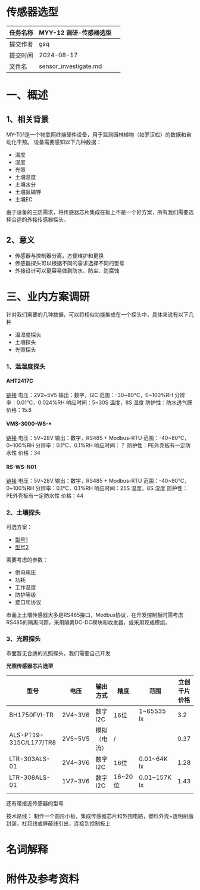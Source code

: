 # 传感器选型

| 任务名称 | MYY-12 调研-传感器选型       |     |
|------|-----------------------|-----|
| 提交作者 | gsq                   |     |
| 提交时间 | 2024-08-17            |     |
| 文件名  | sensor_investigate.md |     |

# 一、概述

## 1、相关背景

MY-T01是一个物联网终端硬件设备，用于监测园林植物（如罗汉松）的数据和自动化干预。
设备需要感知以下几种数据：

- 温度
- 湿度
- 光照
- 土壤温度
- 土壤水分
- 土壤氮磷钾
- 土壤EC

由于设备的三防需求，将传感器芯片集成在板上不是一个好方案，所有我们需要选择合适的外接传感器探头。

## 2、意义

- 传感器与控制器分离，方便维护和更换
- 传感器探头可以根据不同的需求选择不同的型号
- 外接设计可以更容易做到防水、防尘、防腐蚀

# 三、业内方案调研

针对我们需要的几种数据，可以将相似功能集成在一个探头中，具体来说有以下几种

- 温湿度探头
- 土壤探头
- 光照探头

### 1、温湿度探头

#### AHT2417C

[链接](https://item.taobao.com/item.htm?spm=a21n57.1.item.26.464a66aeXHpFxR&priceTId=2147826917237237103427300e994e&utparam=%7B%22aplus_abtest%22:%22552a1e85f7e36122e26cea1b60818701%22%7D&id=712622792060&ns=1&abbucket=8&skuId=4989875820559&pisk=fiIotoYWlIG6XOMLZix7JNXOCR4AibtBP6np9HdUuIRj2eRLP6Yh9sTF23BRiB5OtpIRvMbjxO6C28tLF36WAHPT6lIhFTtCPtkd-gmq0p6q4b-EZT-SUHPT6k0x3UNJYwU4DK9DuI9HLDJPTn-2dLxeLL-UnIJHC2lPTHyc3I9HT2urYol2LdvrCJlpsw7c07SqDJE5Vb3XFUANnPZ3Y2pI6BBroDnCmZ2v1TuIYDSDEUj3aS1dwH7PesYOr5mk5T71Od5raWACmtSP7srxqHXV7MxV0SkvaN6cx3Izpu-N5sjH7h4LFUWho6tR0Juy_aCJJgTmg8AC2_jHPGPtcQ7ccMxRk7m9Oe7AVFs8g0xN5TKR81PxyQ7MLgytuV-n8D94piuIRUJXnCiGAJhJ0evoW-2m5xYyhLwTn-0IeUJXnCe0nVgpzK97B)
电压：2V2~5V5
输出：数字，I2C
范围：-30~80°C，0~100%RH
分辨率：0.01°C，0.024%RH
响应时间：5~30S 温度，8S 湿度
防护性：防水透气膜
价格：15.8

#### VMS-3000-WS-*

[链接](https://detail.tmall.com/item.htm?spm=a21n57.1.item.8.464a66aeXHpFxR&priceTId=2147826917237237103427300e994e&utparam=%7B%22aplus_abtest%22:%22bbd57346156ed80d191b280e9b6d5408%22%7D&id=683507032556&ns=1&abbucket=8&xxc=taobaoSearch&skuId=4892042313829&pisk=fC5jtuaUWGCr8OQWjKUyFEqbKkO6BiNEcVTO-NhqWIdvXT_hfnzgnIWWfgIWDjz0ndK1mIpG3h-2fC_GAzrUTW7coCAYYkPEmWw9GBDxBnnw20LDnuzr4W7coh0jXyW8TA1KSU59WGpveULe2EKt6hUWee896jptMYnJqFd9XGpAyYL2kqnvDEd-aUMH5StflzeCrW2o52SeVfhI-ZpYiaDZOXMDkKKpekhZ_PYXhHQvVk_IZ-v1cK1zGDYfew_ylGVniIp1BsRRMuF9wwXPDUsTAAtRdsf6LsZIKnCDjg9FhkGfAiYO5FIbt2tRGN1WnTuEOa9CwsRcFkGevTbO1LQ0AvYPBw5VCiro6nWCyg9Fa0le99j51pdd4tGeAkCmC49n1UtUPzMiQGUfe3qbtvcMHUYXyzaScGvvrUTuPzMiIKLklH47PmsG.)
电压：5V~28V
输出：数字，RS485 + Modbus-RTU
范围：-40~80°C，0~100%RH
分辨率：0.1°C，0.1%RH
响应时间：？
防护性：PE外壳板有一定防水性
价格：34

#### RS-WS-N01

[链接](https://detail.tmall.com/item.htm?spm=a21n57.1.item.8.464a66aeXHpFxR&priceTId=2147826917237237103427300e994e&utparam=%7B%22aplus_abtest%22:%22bbd57346156ed80d191b280e9b6d5408%22%7D&id=683507032556&ns=1&abbucket=8&xxc=taobaoSearch&skuId=4892042313829&pisk=fC5jtuaUWGCr8OQWjKUyFEqbKkO6BiNEcVTO-NhqWIdvXT_hfnzgnIWWfgIWDjz0ndK1mIpG3h-2fC_GAzrUTW7coCAYYkPEmWw9GBDxBnnw20LDnuzr4W7coh0jXyW8TA1KSU59WGpveULe2EKt6hUWee896jptMYnJqFd9XGpAyYL2kqnvDEd-aUMH5StflzeCrW2o52SeVfhI-ZpYiaDZOXMDkKKpekhZ_PYXhHQvVk_IZ-v1cK1zGDYfew_ylGVniIp1BsRRMuF9wwXPDUsTAAtRdsf6LsZIKnCDjg9FhkGfAiYO5FIbt2tRGN1WnTuEOa9CwsRcFkGevTbO1LQ0AvYPBw5VCiro6nWCyg9Fa0le99j51pdd4tGeAkCmC49n1UtUPzMiQGUfe3qbtvcMHUYXyzaScGvvrUTuPzMiIKLklH47PmsG.)
电压：5V~28V
输出：数字，RS485 + Modbus-RTU
范围：-40~80°C，0~100%RH
分辨率：0.1°C，0.1%RH
响应时间：25S 温度，8S 湿度
防护性：PE外壳板有一定防水性
价格：44

### 2、土壤探头

可选方案：

- [型号1](https://item.taobao.com/item.htm?spm=a21n57.1.item.8.bc69632dgiDJxF&priceTId=2147818d17238187223005978eae4a&utparam=%7B%22aplus_abtest%22:%22cc3c81d00129dd77af619455442f7fb7%22%7D&id=565434368878&ns=1&abbucket=8&skuId=4625218304956)
- [型号2](https://detail.tmall.com/item.htm?spm=a21n57.1.item.2.bc69632dgiDJxF&priceTId=2147818d17238187223005978eae4a&utparam=%7B%22aplus_abtest%22:%226145fe332c1bf8c5ccdd344157108216%22%7D&id=641146249229&ns=1&abbucket=8&xxc=taobaoSearch&skuId=4784477903795&pisk=fNunTpZQfR6jUffJKV4B2mcxGIxTFya4zeD8e8hzUW2_LwhzezDoEY2L4paKrAcrnBNJd4CIfxhVJ2KQya4QPzJvHELAOXa7zeGN20XQ_SPvyaPFzphUy69vHELkY1zkKKnJ7363s72aT7SU4C4awSFUzuPE_CVzw9SP8Ylws7waT8PPY18ag7sUTAGRe-mrjVJE7NdJRm7VNor33fxjeYgwU5sIFRYkPVmM-8GFVa7rSWqnrpJsevUrYXHgDDvc-oGEcYNqL9JuFVcZ8mkwWw4o_muu7VJN6Jojs44K8QLUumMirozD2BZEZcD7JVRPY-oKpu3QjOR3F2Hnrkg2HNwEjVguJcphk8ZrX2ZjJd73umGLJ0k2BMeEm7SzXGS4rg77_Q3NVgZU152fo4ORpPrutidMsi1gY5NBMCAGV6EU152vsCjf2kP_OIC..)

需要考虑的参数：

- 供电电压
- 功耗
- 工作温度
- 防护等级
- 接口和协议

市面上土壤传感器大多是RS485接口，Modbus协议，在开发控制板时需考虑RS485的隔离问题，采用隔离DC-DC模块和收发器，或采用现成模组。

### 3、光照探头

市面暂无合适的光照探头，我们需要自己开发

**光照传感器芯片选型**

| 型号                     | 电压      | 输出方式   | 精度     | 范围           | 立创千片价格 |
|------------------------|---------|--------|--------|--------------|--------|
| BH1750FVI-TR           | 2V4~3V6 | 数字I2C  | 16位    | 1~65535 lx   | 3.2    |
| ALS-PT19-315C/L177/TR8 | 2V5~5V5 | 模拟（电流） | /      |              | 0.37   |
| LTR-303ALS-01          | 2V4~3V6 | 数字I2C  | 16位    | 0.01~64K lx  | 1.28   |
| LTR-308ALS-01          | 1V7~3V6 | 数字I2C  | 16~20位 | 0.01~157K lx | 1.43   |
|                        |         |        |        |              |        |

还有带接近传感器的型号

技术路线：
制作一个圆形小板，集成传感器芯片和外围电路，塑料外壳+透明树脂封装，杜邦线或屏蔽线引出，连接到控制板上

# 名词解释

# 附件及参考资料


